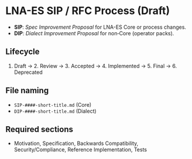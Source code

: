 # LNA-ES SIP / RFC Process (Draft)

- **SIP**: *Spec Improvement Proposal* for LNA-ES Core or process changes.
- **DIP**: *Dialect Improvement Proposal* for non‑Core (operator packs).

## Lifecycle

1. Draft → 2. Review → 3. Accepted → 4. Implemented → 5. Final → 6. Deprecated

## File naming

- `SIP-####-short-title.md` (Core)
- `DIP-####-short-title.md` (Dialect)

## Required sections

- Motivation, Specification, Backwards Compatibility, Security/Compliance, Reference Implementation, Tests
